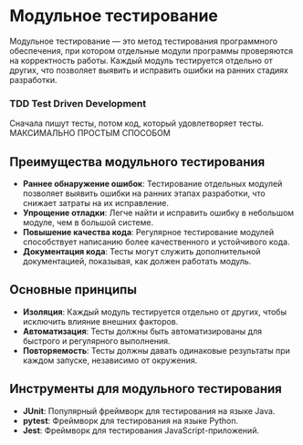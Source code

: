 ﻿# Модульное тестирование

Модульное тестирование — это метод тестирования программного обеспечения, при котором отдельные модули программы
проверяются на корректность работы. Каждый модуль тестируется отдельно от других, что позволяет выявить и исправить
ошибки на ранних стадиях разработки.

### TDD Test Driven Development

Сначала пишут тесты, потом код, который удовлетворяет тесты.
МАКСИМАЛЬНО ПРОСТЫМ СПОСОБОМ

## Преимущества модульного тестирования

- **Раннее обнаружение ошибок**: Тестирование отдельных модулей позволяет выявить ошибки на ранних этапах разработки,
  что снижает затраты на их исправление.
- **Упрощение отладки**: Легче найти и исправить ошибку в небольшом модуле, чем в большой системе.
- **Повышение качества кода**: Регулярное тестирование модулей способствует написанию более качественного и устойчивого
  кода.
- **Документация кода**: Тесты могут служить дополнительной документацией, показывая, как должен работать модуль.

## Основные принципы

- **Изоляция**: Каждый модуль тестируется отдельно от других, чтобы исключить влияние внешних факторов.
- **Автоматизация**: Тесты должны быть автоматизированы для быстрого и регулярного выполнения.
- **Повторяемость**: Тесты должны давать одинаковые результаты при каждом запуске, независимо от окружения.

## Инструменты для модульного тестирования

- **JUnit**: Популярный фреймворк для тестирования на языке Java.
- **pytest**: Фреймворк для тестирования на языке Python.
- **Jest**: Фреймворк для тестирования JavaScript-приложений.